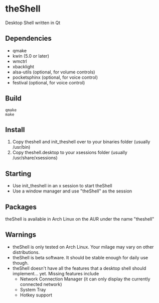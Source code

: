 # theShell
Desktop Shell written in Qt

## Dependencies
- qmake
- kwin (5.0 or later)
- wmctrl
- xbacklight
- alsa-utils (optional, for volume controls)
- pocketsphinx (optional, for voice control)
- festival (optional, for voice control)

## Build
```
qmake
make
```

## Install
1. Copy theshell and init_theshell over to your binaries folder (usually /usr/bin)
2. Copy theshell.desktop to your xsessions folder (usually /usr/share/xsessions)

## Starting
- Use init_theshell in an x session to start theShell
- Use a window manager and use "theShell" as the session 

## Packages
theShell is available in Arch Linux on the AUR under the name "theshell"

## Warnings
- theShell is only tested on Arch Linux. Your milage may vary on other distributions.
- theShell is beta software. It should be stable enough for daily use though.
- theShell doesn't have all the features that a desktop shell should implement... yet. Missing features include
  - Network Connection Manager (it can only display the currently connected network)
  - System Tray
  - Hotkey support
